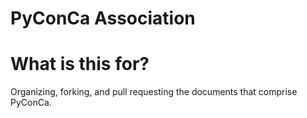PyConCa Association
===================

# What is this for?

Organizing, forking, and pull requesting the documents
that comprise PyConCa.
